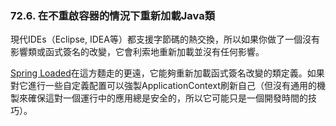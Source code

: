 ### 72.6. 在不重啟容器的情況下重新加載Java類

現代IDEs（Eclipse, IDEA等）都支援字節碼的熱交換，所以如果你做了一個沒有影響類或函式簽名的改變，它會利索地重新加載並沒有任何影響。

[Spring Loaded](https://github.com/spring-projects/spring-loaded)在這方麵走的更遠，它能夠重新加載函式簽名改變的類定義。如果對它進行一些自定義配置可以強製ApplicationContext刷新自己（但沒有通用的機製來確保這對一個運行中的應用總是安全的，所以它可能只是一個開發時間的技巧）。
